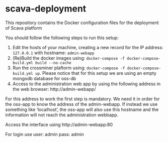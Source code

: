 # scava-deployment
This repository contains the Docker configuration files for the deployment of Scava platform

You should follow the following steps to run this setup:

1. Edit the hosts of your machine, creating a new record for the IP address: `127.0.0.1` with hostname: `admin-webapp`
1. (Re)Build the docker images using: `docker-compose -f docker-compose-build.yml build --no-cache`
1. Run the crossminer plaftorm using: `docker-compose -f docker-compose-build.yml up`. Please notice that for this setup we are using an empty mongodb database for oss-db
1. Access to the administration web app by using the following address in the web browser: http://admin-webapp/

For this address to work the first step is mandatory. We need it in order for the oss-app to know the address of the admin-webapp. If instead we use something like ‘localhost’, the oss-app will also use this hostname and the information will not reach the administration webbapp.

Access the interface using http://admin-webapp:80

For login use user: admin  pass: admin

